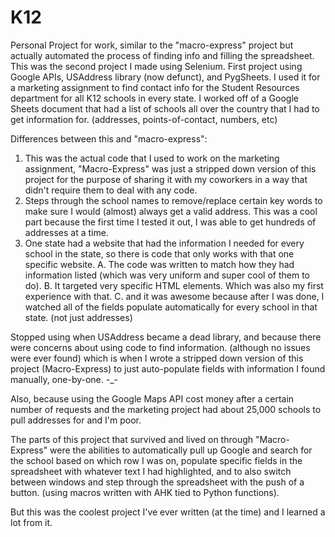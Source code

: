 # K12

Personal Project for work, similar to the "macro-express" project but actually automated the process of finding info and filling the spreadsheet.
This was the second project I made using Selenium. First project using Google APIs, USAddress library (now defunct), and PygSheets.
I used it for a marketing assignment to find contact info for the Student Resources department for all K12 schools in every state.
I worked off of a Google Sheets document that had a list of schools all over the country that I had to get information for. (addresses, points-of-contact, numbers, etc)


Differences between this and "macro-express":
1. This was the actual code that I used to work on the marketing assignment,
     "Macro-Express" was just a stripped down version of this project for the purpose of sharing it with my coworkers in a way that didn't require them to deal with any code.
3. Steps through the school names to remove/replace certain key words to make sure I would (almost) always get a valid address.
     This was a cool part because the first time I tested it out, I was able to get hundreds of addresses at a time.
4. One state had a website that had the information I needed for every school in the state, so there is code that only works with that one specific website.
   A. The code was written to match how they had information listed (which was very uniform and super cool of them to do).
   B. It targeted very specific HTML elements. Which was also my first experience with that.
   C. and it was awesome because after I was done, I watched all of the fields populate automatically for every school in that state. (not just addresses)

Stopped using when USAddress became a dead library, and because there were concerns about using code to find information. (although no issues were ever found)
  which is when I wrote a stripped down version of this project (Macro-Express) to just auto-populate fields with information I found manually, one-by-one. -_-

Also, because using the Google Maps API cost money after a certain number of requests and the marketing project had about 25,000 schools to pull addresses for and I'm poor.

 The parts of this project that survived and lived on through "Macro-Express" were the abilities to automatically pull up Google and search for the school based on which row I was on, 
     populate specific fields in the spreadsheet with whatever text I had highlighted, 
     and to also switch between windows and step through the spreadsheet with the push of a button. (using macros written with AHK tied to Python functions).
     
But this was the coolest project I've ever written (at the time) and I learned a lot from it.
